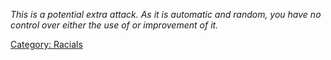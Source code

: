 *This is a potential extra attack. As it is automatic and random, you
have no control over either the use of or improvement of it.*

[Category: Racials](Category:_Racials "wikilink")
